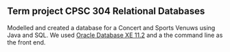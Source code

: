 ## Term project  CPSC 304 Relational Databases

Modelled and created a database for a Concert and Sports Venuws using Java and SQL.
We used [Oracle Database XE 11.2](https://docs.oracle.com/cd/E17781_01/admin.112/e18585/toc.htm#XEGSG110) and a the command line as the front end.
